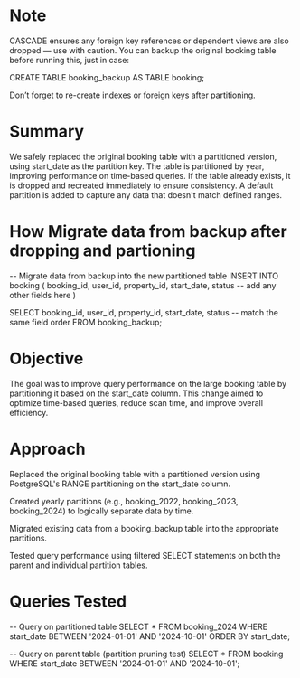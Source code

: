 # Note
CASCADE ensures any foreign key references or dependent views are also dropped — use with caution.
You can backup the original booking table before running this, just in case:

CREATE TABLE booking_backup AS TABLE booking;

Don’t forget to re-create indexes or foreign keys after partitioning.

# Summary
We safely replaced the original booking table with a partitioned version, using start_date as the partition key. The table is partitioned by year, improving performance on time-based queries. If the table already exists, it is dropped and recreated immediately to ensure consistency. A default partition is added to capture any data that doesn't match defined ranges.

# How Migrate data from backup after dropping and partioning
-- Migrate data from backup into the new partitioned table
INSERT INTO booking (
    booking_id, user_id, property_id, start_date, status
-- add any other fields here
)

SELECT
    booking_id, user_id, property_id, start_date, status
    -- match the same field order
FROM booking_backup;


# Objective

The goal was to improve query performance on the large booking table by partitioning it based on the start_date column. This change aimed to optimize time-based queries, reduce scan time, and improve overall efficiency.

# Approach

Replaced the original booking table with a partitioned version using PostgreSQL's RANGE partitioning on the start_date column.

Created yearly partitions (e.g., booking_2022, booking_2023, booking_2024) to logically separate data by time.

Migrated existing data from a booking_backup table into the appropriate partitions.

Tested query performance using filtered SELECT statements on both the parent and individual partition tables.

#  Queries Tested
-- Query on partitioned table
SELECT * FROM booking_2024
WHERE start_date BETWEEN '2024-01-01' AND '2024-10-01'
ORDER BY start_date;

-- Query on parent table (partition pruning test)
SELECT * FROM booking
WHERE start_date BETWEEN '2024-01-01' AND '2024-10-01';



